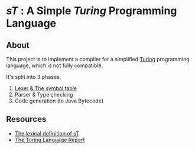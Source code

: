 # _sT_ : A Simple _Turing_ Programming Language

## About

This project is to implement a compiler for a simplified [Turing](https://en.wikipedia.org/wiki/Turing_(programming_language)) programming language, which is not fully compatible.

It's split into 3 phases:
1. [Lexer & The symbol table](./lexer/)
2. Parser & Type checking
3. Code generation (to Java Bytecode)

## Resources

- [The lexical definition of sT](./lexer/st-lexical-definition.pdf)
- [The Turing Language Report](https://txl.ca/tplus/Turing_Report.pdf)
